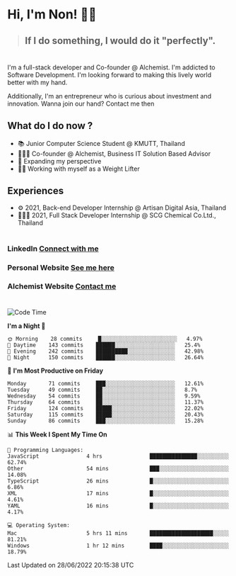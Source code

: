 # Hi, I'm Non! 🖐🏻

> ## If I do something, I would do it "perfectly".

#

I'm a full-stack developer and Co-founder @ Alchemist. I'm addicted to Software Development. I'm looking forward to making this lively world better with my hand.

Additionally, I'm an entrepreneur who is curious about investment and innovation. Wanna join our hand? Contact me then

## What do I do now ?

- 📚 Junior Computer Science Student @ KMUTT, Thailand
- 🧑🏻‍💻 Co-founder @ Alchemist, Business IT Solution Based Advisor
- 🌈 Expanding my perspective
- 🏋🏻 Working with myself as a Weight Lifter

## Experiences

- ⚙️ 2021, Back-end Developer Internship @ Artisan Digital Asia, Thailand
- 🧑🏻‍💻 2021, Full Stack Developer Internship @ SCG Chemical Co.Ltd., Thailand

#

### LinkedIn [Connect with me](https://www.linkedin.com/in/non-nontra/)

### Personal Website [See me here](https://nonnontra.com/)

### Alchemist Website [Contact me](https://alchemist-softwarehouse.co/)

#

<!--START_SECTION:waka-->
![Code Time](http://img.shields.io/badge/Code%20Time-1%2C824%20hrs%2018%20mins-blue)

**I'm a Night 🦉** 

```text
🌞 Morning    28 commits     █░░░░░░░░░░░░░░░░░░░░░░░░   4.97% 
🌆 Daytime    143 commits    ██████░░░░░░░░░░░░░░░░░░░   25.4% 
🌃 Evening    242 commits    ██████████░░░░░░░░░░░░░░░   42.98% 
🌙 Night      150 commits    ██████░░░░░░░░░░░░░░░░░░░   26.64%

```
📅 **I'm Most Productive on Friday** 

```text
Monday       71 commits     ███░░░░░░░░░░░░░░░░░░░░░░   12.61% 
Tuesday      49 commits     ██░░░░░░░░░░░░░░░░░░░░░░░   8.7% 
Wednesday    54 commits     ██░░░░░░░░░░░░░░░░░░░░░░░   9.59% 
Thursday     64 commits     ██░░░░░░░░░░░░░░░░░░░░░░░   11.37% 
Friday       124 commits    █████░░░░░░░░░░░░░░░░░░░░   22.02% 
Saturday     115 commits    █████░░░░░░░░░░░░░░░░░░░░   20.43% 
Sunday       86 commits     ███░░░░░░░░░░░░░░░░░░░░░░   15.28%

```


📊 **This Week I Spent My Time On** 

```text
💬 Programming Languages: 
JavaScript               4 hrs               ███████████████░░░░░░░░░░   62.74% 
Other                    54 mins             ███░░░░░░░░░░░░░░░░░░░░░░   14.08% 
TypeScript               26 mins             █░░░░░░░░░░░░░░░░░░░░░░░░   6.86% 
XML                      17 mins             █░░░░░░░░░░░░░░░░░░░░░░░░   4.61% 
YAML                     16 mins             █░░░░░░░░░░░░░░░░░░░░░░░░   4.17%

💻 Operating System: 
Mac                      5 hrs 11 mins       ████████████████████░░░░░   81.21% 
Windows                  1 hr 12 mins        ████░░░░░░░░░░░░░░░░░░░░░   18.79%

```


 Last Updated on 28/06/2022 20:15:38 UTC
<!--END_SECTION:waka-->
